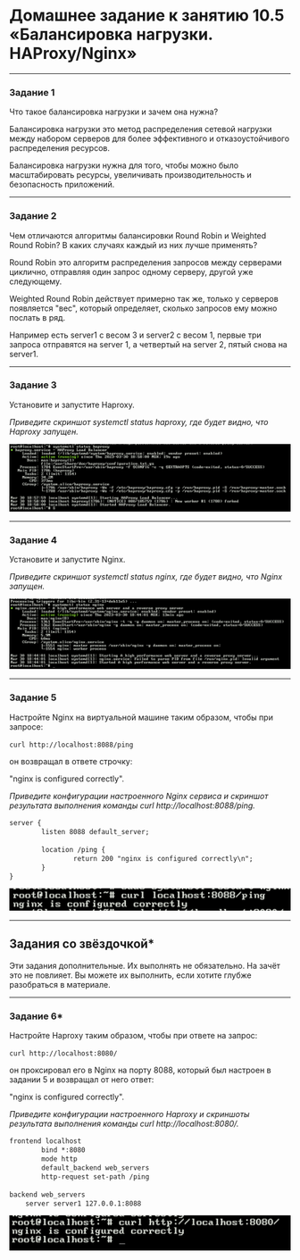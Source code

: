 # Домашнее задание к занятию 10.5 «Балансировка нагрузки. HAProxy/Nginx»

---

### Задание 1

Что такое балансировка нагрузки и зачем она нужна? 

Балансировка нагрузки это метод распределения сетевой нагрузки между набором серверов для более эффективного и отказоустойчивого распределения ресурсов. 

Балансировка нагрузки нужна для того, чтобы можно было масштабировать ресурсы, увеличивать производительность и безопасность приложений.

---

### Задание 2

Чем отличаются алгоритмы балансировки Round Robin и Weighted Round Robin? В каких случаях каждый из них лучше применять? 

Round Robin это алгоритм распределения запросов между серверами циклично, отправляя один запрос одному серверу, другой уже следующему.

Weighted Round Robin действует примерно так же, только у серверов появляется "вес", который определяет, сколько запросов ему можно послать в ряд. 

Например есть server1 с весом 3 и server2 с весом 1, первые три запроса отправятся на server 1, а четвертый на server 2, пятый снова на server1.

---

### Задание 3

Установите и запустите Haproxy.

*Приведите скриншот systemctl status haproxy, где будет видно, что Haproxy запущен.*

![](assets/haproxy.png)

---

### Задание 4

Установите и запустите Nginx.

*Приведите скриншот systemctl status nginx, где будет видно, что Nginx запущен.*

![](assets/nginx.png)

---

### Задание 5

Настройте Nginx на виртуальной машине таким образом, чтобы при запросе:

`curl http://localhost:8088/ping`

он возвращал в ответе строчку: 

"nginx is configured correctly".

*Приведите конфигурации настроенного Nginx сервиса и скриншот результата выполнения команды curl http://localhost:8088/ping.*

``` 
server {
        listen 8088 default_server;

        location /ping {
                return 200 "nginx is configured correctly\n";
        }
} 
```
![](assets/nginx_working.png)

---

## Задания со звёздочкой*

Эти задания дополнительные. Их выполнять не обязательно. На зачёт это не повлияет. Вы можете их выполнить, если хотите глубже разобраться в материале.

---

### Задание 6*

Настройте Haproxy таким образом, чтобы при ответе на запрос:

`curl http://localhost:8080/`

он проксировал его в Nginx на порту 8088, который был настроен в задании 5 и возвращал от него ответ: 

"nginx is configured correctly". 

*Приведите конфигурации настроенного Haproxy и скриншоты результата выполнения команды curl http://localhost:8080/.*

``` 
frontend localhost
        bind *:8080
        mode http
        default_backend web_servers
        http-request set-path /ping

backend web_servers
    server server1 127.0.0.1:8088
``` 

![](assets/haproxy_working.png)